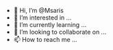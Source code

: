 - 👋 Hi, I’m @Msaris
- 👀 I’m interested in ...
- 🌱 I’m currently learning ...
- 💞️ I’m looking to collaborate on ...
- 📫 How to reach me ...

<!---
Msaris/Msaris is a ✨ special ✨ repository because its `README.md` (this file) appears on your GitHub profile.
You can click the Preview link to take a look at your changes.
--->
